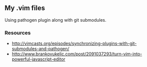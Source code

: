 ## My .vim files

Using pathogen plugin along with git submodules. 

### Resources

* http://vimcasts.org/episodes/synchronizing-plugins-with-git-submodules-and-pathogen/ 
* http://www.brankovukelic.com/post/2091037293/turn-vim-into-powerful-javascript-editor


